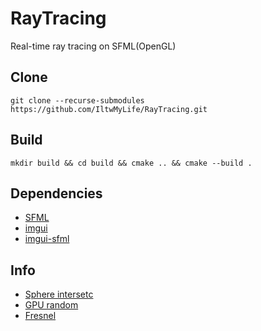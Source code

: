 # RayTracing

Real-time ray tracing on SFML(OpenGL)

## Clone 

```
git clone --recurse-submodules https://github.com/IltwMyLife/RayTracing.git
```

## Build

```
mkdir build && cd build && cmake .. && cmake --build .
```

## Dependencies

  * [SFML](https://github.com/SFML/SFML)
  * [imgui](https://github.com/ocornut/imgui.git)
  * [imgui-sfml](https://github.com/eliasdaler/imgui-sfml.git)

## Info

  * [Sphere intersetc](https://www.iquilezles.org/www/articles/intersectors/intersectors.htm)
  * [GPU random](https://indico.cern.ch/event/130322/contributions/119658/attachments/91996/131518/ALICE_cern_presentation.pdf)
  * [Fresnel](https://habr.com/ru/post/533932)
  